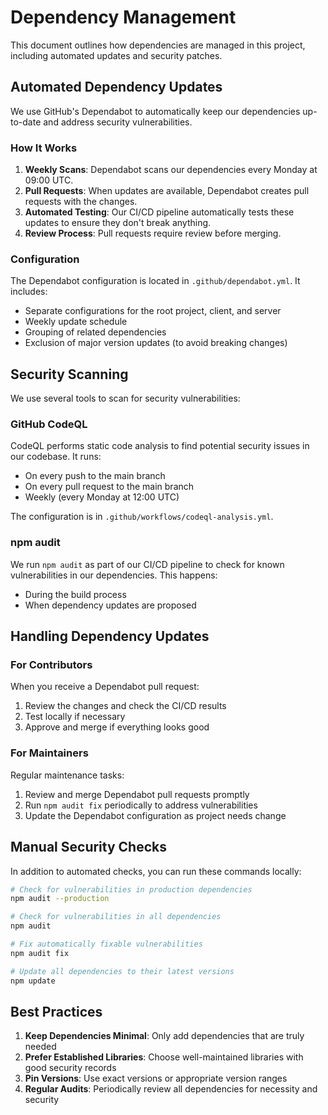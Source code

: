 # Dependency Management

This document outlines how dependencies are managed in this project, including automated updates and security patches.

## Automated Dependency Updates

We use GitHub's Dependabot to automatically keep our dependencies up-to-date and address security vulnerabilities.

### How It Works

1. **Weekly Scans**: Dependabot scans our dependencies every Monday at 09:00 UTC.
2. **Pull Requests**: When updates are available, Dependabot creates pull requests with the changes.
3. **Automated Testing**: Our CI/CD pipeline automatically tests these updates to ensure they don't break anything.
4. **Review Process**: Pull requests require review before merging.

### Configuration

The Dependabot configuration is located in `.github/dependabot.yml`. It includes:

- Separate configurations for the root project, client, and server
- Weekly update schedule
- Grouping of related dependencies
- Exclusion of major version updates (to avoid breaking changes)

## Security Scanning

We use several tools to scan for security vulnerabilities:

### GitHub CodeQL

CodeQL performs static code analysis to find potential security issues in our codebase. It runs:
- On every push to the main branch
- On every pull request to the main branch
- Weekly (every Monday at 12:00 UTC)

The configuration is in `.github/workflows/codeql-analysis.yml`.

### npm audit

We run `npm audit` as part of our CI/CD pipeline to check for known vulnerabilities in our dependencies. This happens:
- During the build process
- When dependency updates are proposed

## Handling Dependency Updates

### For Contributors

When you receive a Dependabot pull request:

1. Review the changes and check the CI/CD results
2. Test locally if necessary
3. Approve and merge if everything looks good

### For Maintainers

Regular maintenance tasks:

1. Review and merge Dependabot pull requests promptly
2. Run `npm audit fix` periodically to address vulnerabilities
3. Update the Dependabot configuration as project needs change

## Manual Security Checks

In addition to automated checks, you can run these commands locally:

```bash
# Check for vulnerabilities in production dependencies
npm audit --production

# Check for vulnerabilities in all dependencies
npm audit

# Fix automatically fixable vulnerabilities
npm audit fix

# Update all dependencies to their latest versions
npm update
```

## Best Practices

1. **Keep Dependencies Minimal**: Only add dependencies that are truly needed
2. **Prefer Established Libraries**: Choose well-maintained libraries with good security records
3. **Pin Versions**: Use exact versions or appropriate version ranges
4. **Regular Audits**: Periodically review all dependencies for necessity and security
